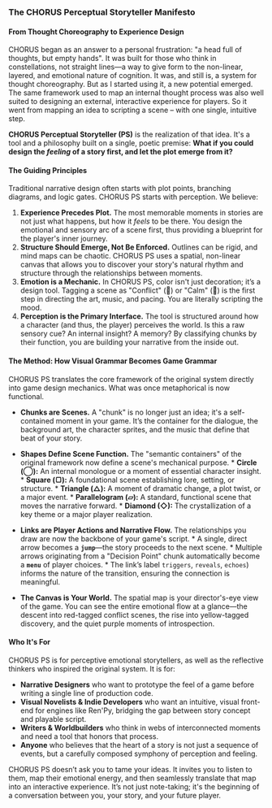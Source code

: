 ### The CHORUS Perceptual Storyteller Manifesto

#### From Thought Choreography to Experience Design

CHORUS began as an answer to a personal frustration: "a head full of thoughts, but empty hands". It was built for those who think in constellations, not straight lines—a way to give form to the non-linear, layered, and emotional nature of cognition. It was, and still is, a system for thought choreography.
But as I started using it, a new potential emerged. The same framework used to map an internal thought process was also well suited to designing an external, interactive experience for players. So it went from mapping an idea to scripting a scene – with one single, intuitive step.

**CHORUS Perceptual Storyteller (PS)** is the realization of that idea. It's a tool and a philosophy built on a single, poetic premise: **What if you could design the *feeling* of a story first, and let the plot emerge from it?**

#### The Guiding Principles
Traditional narrative design often starts with plot points, branching diagrams, and logic gates. CHORUS PS starts with perception. We believe:
1.	**Experience Precedes Plot.** The most memorable moments in stories are not just what happens, but how it *feels* to be there. You design the emotional and sensory arc of a scene first, thus providing a blueprint for the player's inner journey.
2.	**Structure Should Emerge, Not Be Enforced.** Outlines can be rigid, and mind maps can be chaotic. CHORUS PS uses a spatial, non-linear canvas that allows you to discover your story's natural rhythm and structure through the relationships between moments.
3.	**Emotion is a Mechanic.** In CHORUS PS, color isn't just decoration; it’s a design tool. Tagging a scene as "Conflict" (🔴) or "Calm" (🔵) is the first step in directing the art, music, and pacing. You are literally scripting the mood.
4.	**Perception is the Primary Interface.** The tool is structured around how a character (and thus, the player) perceives the world. Is this a raw sensory cue? An internal insight? A memory? By classifying chunks by their function, you are building your narrative from the inside out.

#### The Method: How Visual Grammar Becomes Game Grammar

CHORUS PS translates the core framework of the original system directly into game design mechanics. What was once metaphorical is now functional.

* **Chunks are Scenes.** A "chunk" is no longer just an idea; it's a self-contained moment in your game. It’s the container for the dialogue, the background art, the character sprites, and the music that define that beat of your story.

* **Shapes Define Scene Function.** The "semantic containers" of the original framework now define a scene's mechanical purpose.
	  * **Circle (◯):** An internal monologue or a moment of essential character insight.
	  * **Square (▢):** A foundational scene establishing lore, setting, or structure.
	  * **Triangle (△):** A moment of dramatic change, a plot twist, or a major event.
	  * **Parallelogram (▱):** A standard, functional scene that moves the narrative forward.
	  * **Diamond (◇):** The crystallization of a key theme or a major player realization.

* **Links are Player Actions and Narrative Flow.** The relationships you draw are now the backbone of your game's script.
	   * A single, direct arrow becomes a **`jump`**—the story proceeds to the next scene.
	   * Multiple arrows originating from a "Decision Point" chunk automatically become a **`menu`** of player choices.
	   * The link’s label `triggers`, `reveals`, `echoes`) informs the nature of the transition, ensuring the connection is meaningful.
* **The Canvas is Your World.** The spatial map is your director's-eye view of the game. You can see the entire emotional flow at a glance—the descent into red-tagged conflict scenes, the rise into yellow-tagged discovery, and the quiet purple moments of introspection.

#### Who It's For

CHORUS PS is for perceptive emotional storytellers, as well as the reflective thinkers who inspired the original system. It is for:
* **Narrative Designers** who want to prototype the feel of a game before writing a single line of production code.
* **Visual Novelists & Indie Developers** who want an intuitive, visual front-end for engines like Ren'Py, bridging the gap between story concept and playable script.
* **Writers & Worldbuilders** who think in webs of interconnected moments and need a tool that honors that process.
* **Anyone** who believes that the heart of a story is not just a sequence of events, but a carefully composed symphony of perception and feeling.

CHORUS PS doesn’t ask you to tame your ideas. It invites you to listen to them, map their emotional energy, and then seamlessly translate that map into an interactive experience. It’s not just note-taking; it's the beginning of a conversation between you, your story, and your future player.

